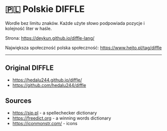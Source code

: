#  🇵🇱 Polskie DIFFLE

Wordle bez limitu znaków. Każde użyte słowo podpowiada pozycje i kolejność liter w haśle.

Strona: https://deykun.github.io/diffle-lang/

Największa społeczność polska społeczność: https://www.hejto.pl/tag/diffle

---

## Original DIFFLE
 - https://hedalu244.github.io/diffle/
 - https://github.com/hedalu244/diffle

## Sources
 - https://sjp.pl - a spellechecker dictionary
 - https://freedict.org - a winning words dictionary
 - https://iconmonstr.com/ - icons
